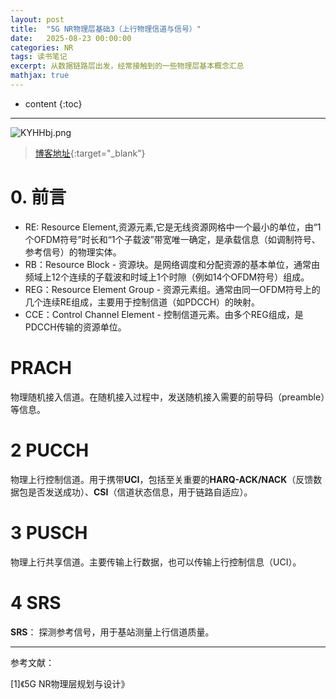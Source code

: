 ```yaml
---
layout: post
title:  "5G NR物理层基础3（上行物理信道与信号）"
date:   2025-08-23 00:00:00
categories: NR
tags: 读书笔记
excerpt: 从数据链路层出发，经常接触到的一些物理层基本概念汇总
mathjax: true
---
```

* content
{:toc}
---

![KYHHbj.png](https://s2.ax1x.com/2019/10/23/KYHHbj.png)

> [博客地址](https://dufaxing.com){:target="_blank"}


# 0. 前言

- RE: Resource Element,资源元素,它是无线资源网格中一个最小的单位，由“1个OFDM符号”时长和“1个子载波”带宽唯一确定，是承载信息（如调制符号、参考信号）的物理实体。<br>
- RB：Resource Block - 资源块。是网络调度和分配资源的基本单位，通常由频域上12个连续的子载波和时域上1个时隙（例如14个OFDM符号）组成。<br>
- REG：Resource Element Group - 资源元素组。通常由同一OFDM符号上的几个连续RE组成，主要用于控制信道（如PDCCH）的映射。<br>
- CCE：Control Channel Element - 控制信道元素。由多个REG组成，是PDCCH传输的资源单位。<br>


# PRACH

物理随机接入信道。在随机接入过程中，发送随机接入需要的前导码（preamble）等信息。

# 2 PUCCH

物理上行控制信道。用于携带**UCI**，包括至关重要的**HARQ-ACK/NACK**（反馈数据包是否发送成功）、**CSI**（信道状态信息，用于链路自适应）。
        

# 3 PUSCH

物理上行共享信道。主要传输上行数据，也可以传输上行控制信息（UCI）。

# 4 SRS

**SRS**： 探测参考信号，用于基站测量上行信道质量。
        



---

参考文献：

[1]《5G NR物理层规划与设计》
